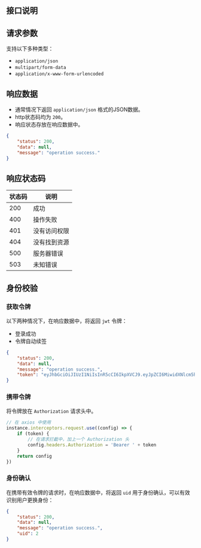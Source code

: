 ## 接口说明

## 请求参数

支持以下多种类型：

- `application/json`
- `multipart/form-data`
- `application/x-www-form-urlencoded`


## 响应数据

- 通常情况下返回 `application/json` 格式的JSON数据。
- http状态码均为 `200`。
- 响应状态存放在响应数据中。

```json
{
    "status": 200,
    "data": null,
    "message": "operation success."
}
```

## 响应状态码

| 状态码 |说明 |
| --- |--- |
| 200 |成功 |
| 400 |操作失败 |
| 401 |没有访问权限 |
| 404 |没有找到资源 |
| 500 |服务器错误 |
| 503 |未知错误 |


## 身份校验

### 获取令牌

以下两种情况下，在响应数据中，将返回 `jwt` 令牌：

- 登录成功
- 令牌自动续签

```json
{
    "status": 200,
    "data": null,
    "message": "operation success.",
    "token": "eyJhbGciOiJIUzI1NiIsInR5cCI6IkpXVCJ9.eyJpZCI6MiwidXNlcm5hbWUiOiJhZG1pbiIsIm5pY2tuYW1lIjoiYnJhbmRvbiIsInJvbGUiOjEsImlhdCI6MTYxODY3MjE2OSwiZXhwIjoxNjE4ODQ0OTY5fQ.jneAOp8sQUjetp74VpVjyIC0KTeDkhpZng2GeRX1Uew"
}
```

### 携带令牌

将令牌放在 `Authorization` 请求头中。

```js
// 在 axios 中使用
instance.interceptors.request.use((config) => {
    if (token) {
    	// 在请求拦截中，加上一个 Authorization 头
        config.headers.Authorization = 'Bearer ' + token
    }
    return config
})
```


### 身份确认

在携带有效令牌的请求时，在响应数据中，将返回 `uid` 用于身份确认，可以有效识别用户更换身份：

```json
{
    "status": 200,
    "data": null,
    "message": "operation success.",
    "uid": 2
}
```
